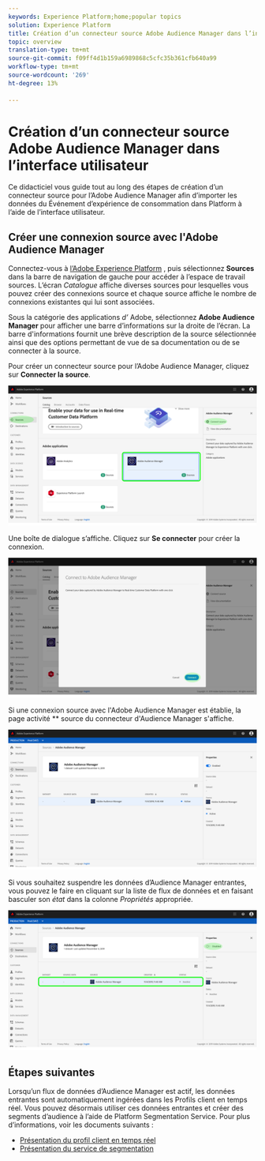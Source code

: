 ```yaml
---
keywords: Experience Platform;home;popular topics
solution: Experience Platform
title: Création d’un connecteur source Adobe Audience Manager dans l’interface utilisateur
topic: overview
translation-type: tm+mt
source-git-commit: f09ff4d1b159a6989868c5cfc35b361cfb640a99
workflow-type: tm+mt
source-wordcount: '269'
ht-degree: 13%

---
```



# Création d’un connecteur source Adobe Audience Manager dans l’interface utilisateur

Ce didacticiel vous guide tout au long des étapes de création d’un connecteur source pour l’Adobe Audience Manager afin d’importer les données du Événement d’expérience de consommation dans Platform à l’aide de l’interface utilisateur.

## Créer une connexion source avec l&#39;Adobe Audience Manager

Connectez-vous à <a href="https://platform.adobe.com" target="_blank">l’Adobe Experience Platform</a> , puis sélectionnez **Sources** dans la barre de navigation de gauche pour accéder à l’espace de travail sources. L’écran *Catalogue* affiche diverses sources pour lesquelles vous pouvez créer des connexions source et chaque source affiche le nombre de connexions existantes qui lui sont associées.

Sous la catégorie des applications *d’* Adobe, sélectionnez **Adobe Audience Manager** pour afficher une barre d’informations sur la droite de l’écran. La barre d&#39;informations fournit une brève description de la source sélectionnée ainsi que des options permettant de vue de sa documentation ou de se connecter à la source.

Pour créer un connecteur source pour l’Adobe Audience Manager, cliquez sur **Connecter la source**.

![](../../../../images/tutorials/create/aam/aam_catalog.png)

Une boîte de dialogue s’affiche. Cliquez sur **Se connecter** pour créer la connexion.

![](../../../../images/tutorials/create/aam/aam_connect_full.png)

Si une connexion source avec l&#39;Adobe Audience Manager est établie, la page activité ** source du connecteur d&#39;Audience Manager s&#39;affiche.

![](../../../../images/tutorials/create/aam/aam_flow.png)

Si vous souhaitez suspendre les données d’Audience Manager entrantes, vous pouvez le faire en cliquant sur la liste de flux de données et en faisant basculer son *état* dans la colonne *Propriétés* appropriée.

![](../../../../images/tutorials/create/aam/aam_flow_disable.png)

## Étapes suivantes

Lorsqu’un flux de données d’Audience Manager est actif, les données entrantes sont automatiquement ingérées dans les Profils client en temps réel. Vous pouvez désormais utiliser ces données entrantes et créer des segments d’audience à l’aide de Platform Segmentation Service. Pour plus d’informations, voir les documents suivants :

- [Présentation du profil client en temps réel](../../../../../profile/home.md)
- [Présentation du service de segmentation](../../../../../segmentation/home.md)